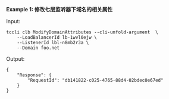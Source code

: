 **Example 1: 修改七层监听器下域名的相关属性**



Input: 

```
tccli clb ModifyDomainAttributes --cli-unfold-argument  \
    --LoadBalancerId lb-1wvl0ejw \
    --ListenerId lbl-n8mb2r3a \
    --Domain foo.net
```

Output: 
```
{
    "Response": {
        "RequestId": "db141822-c025-4765-88d4-02bdec0e67ed"
    }
}
```

